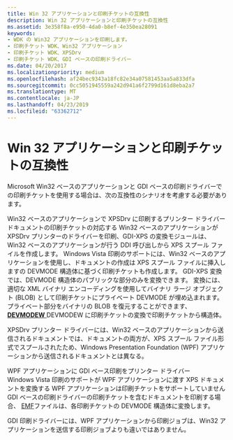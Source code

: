 ```yaml
---
title: Win 32 アプリケーションと印刷チケットの互換性
description: Win 32 アプリケーションと印刷チケットの互換性
ms.assetid: 3e358f8a-e950-4da0-b8ef-4e350ea28091
keywords:
- WDK の Win32 アプリケーションを印刷します。
- 印刷チケット WDK、Win32 アプリケーション
- 印刷チケット WDK、XPSDrv
- 印刷チケット WDK、GDI ベースの印刷ドライバー
ms.date: 04/20/2017
ms.localizationpriority: medium
ms.openlocfilehash: af24bec9343a18fc82e34a07581453aa5a833dfa
ms.sourcegitcommit: 0cc5051945559a242d941a6f2799d161d8eba2a7
ms.translationtype: MT
ms.contentlocale: ja-JP
ms.lasthandoff: 04/23/2019
ms.locfileid: "63362712"
---
```

# <a name="print-ticket-compatibility-with-win-32-applications"></a>Win 32 アプリケーションと印刷チケットの互換性


Microsoft Win32 ベースのアプリケーションと GDI ベースの印刷ドライバーでの印刷チケットを使用する場合は、次の互換性のシナリオを考慮する必要があります。

<a href="" id="win32-based-applications-that-are-printing-to-xpsdrv-print-drivers"></a>Win32 ベースのアプリケーションで XPSDrv に印刷するプリンター ドライバー  
ドキュメントの印刷チケットの対応する Win32 ベースのアプリケーションが XPSDrv プリンターのドライバーを印刷、GDI-XPS の変換モジュールは、Win32 ベースのアプリケーションが行う DDI 呼び出しから XPS スプール ファイルを作成します。 Windows Vista 印刷のサポートには、Win32 ベースのアプリケーションを使用し、ドキュメントの作成は XPS スプール ファイルに挿入しますの DEVMODE 構造体に基づく印刷チケットも作成します。 GDI-XPS 変換では、DEVMODE 構造体のパブリックな部分のみを変換できます。 変換には、適切な XML バイナリ エンコーディングを使用してバイナリ ラージ オブジェクト (BLOB) として印刷チケットにプライベート DEVMODE が埋め込まれます。 プライベート部分をバイナリの BLOB を復元することができます、 [ **DEVMODEW** ](https://msdn.microsoft.com/library/windows/hardware/ff552837) DEVMODEW に印刷チケットの変換で印刷チケットから構造体。

XPSDrv プリンター ドライバーには、Win32 ベースのアプリケーションから送信されるドキュメントでは、ドキュメントの両方が、XPS スプール ファイル形式でスプールされたため、Windows Presentation Foundation (WPF) アプリケーションから送信されるドキュメントとは異なる。

<a href="" id="wpf-applications-that-are-printing-to-gdi-based-print-drivers"></a>WPF アプリケーションに GDI ベース印刷をプリンター ドライバー  
Windows Vista 印刷のサポートが WPF アプリケーションに渡す XPS ドキュメントを変換する WPF アプリケーションは印刷チケットをサポートしていません GDI ベースの印刷ドライバーの印刷チケットを含むドキュメントを印刷する場合、 [EMF](emf-data-type.md)ファイルは、各印刷チケットの DEVMODE 構造体に変換します。

GDI 印刷ドライバーには、WPF アプリケーションから印刷ジョブは、Win32 アプリケーションを送信する印刷ジョブよりも違いではありません。

 

 




